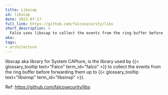 ```yaml
---
title: Libscap
id: libscap
date: 2023-07-17
full_link: https://github.com/falcosecurity/libs
short_description: >
  Falco uses libscap to collect the events from the ring buffer before forwarding them up to libsinsp.
aka:
tags:
- architecture
---
```

libscap aka library for System CAPture, is the library used by {{< glossary_tooltip text="Falco" term_id="falco" >}} to collect the events from the ring buffer before forwarding them up to {{< glossary_tooltip text="libsinsp" term_id="libsinsp" >}}.

<!--more-->
Ref: https://github.com/falcosecurity/libs